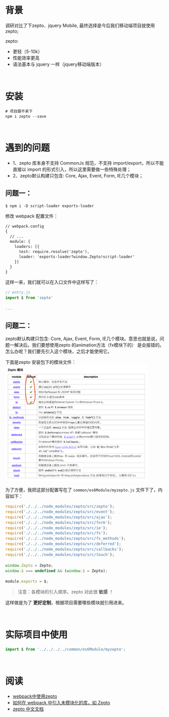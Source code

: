 # 背景
调研对比了下zepto、jquery Mobile, 最终选择是今后我们移动端项目就使用zepto;

zepto: 
  - 更轻（5-10k）
  - 性能效率更高
  - 语法基本与 jquery 一样（jquery移动端版本）

<br />

# 安装
```shell
# 项目跟不来下
npm i zepto --save
```

<br />

# 遇到的问题
 - 1、zepto 库本身不支持 CommonJs 规范，不支持 import/export，所以不能直接以 import 的形式引入，所以这里需要做一些特殊处理；
 - 2、zepto默认构建只包含: Core, Ajax, Event, Form, IE几个模块；

## 问题一：
```shell
$ npm i -D script-loader exports-loader
```

修改 webpack 配置文件：
```shell
// webpack.config
{
  // ...
  module: {
    loaders: [{
      test: require.resolve('zepto'),
      loader: 'exports-loader?window.Zepto!script-loader'
    }]
  }
}
```

这样一来，我们就可以在入口文件中这样写了：
```js
// entry.js
import $ from 'zepto'

...
```


## 问题二：
zepto默认构建只包含: Core, Ajax, Event, Form, IE几个模块。意思也就是说，问题一解决后。我们要想使用zepto 的animation方法（fx模块下的）
是会报错的。怎么办呢？我们要先引入这个模块，之后才能使用它。

下面是zepto 安装包下的模块文件：
<img src="./img/2.png" style="width: 450px;">

为了方便，我把这部分配置写在了 `common/es6Module/myzepto.js` 文件下了，内容如下：

```js
require('./../../node_modules/zepto/src/zepto');
require('./../../node_modules/zepto/src/event');
require('./../../node_modules/zepto/src/ajax');
require('./../../node_modules/zepto/src/form');
require('./../../node_modules/zepto/src/ie');
require('./../../node_modules/zepto/src/fx');
require('./../../node_modules/zepto/src/fx_methods');
require('./../../node_modules/zepto/src/deferred');
require('./../../node_modules/zepto/src/callbacks');
require('./../../node_modules/zepto/src/touch');

window.Zepto = Zepto;
window.$ === undefined && (window.$ = Zepto);

module.exports = $;
```
> 注意：各模块的引入顺序。zepto 对此很 **敏感** ！

这样做是为了 **更好定制**，根据项目需要哪些模块就引用进来。


<br />

# 实际项目中使用
```js
import $ from '../../../../common/es6Module/myzepto';
```


<br />

# 阅读
 - [webpack中使用zepto](https://segmentfault.com/a/1190000009121850)
 - [如何在 webpack 中引入未模块化的库，如 Zepto](https://sebastianblade.com/how-to-import-unmodular-library-like-zepto/)
 - [zepto 中文文档](https://www.html.cn/doc/zeptojs_api/)

